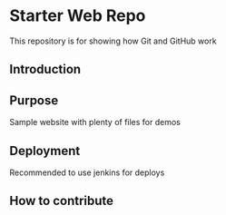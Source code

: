 # Starter Web Repo

This repository is for showing how Git and GitHub work

## Introduction

## Purpose

Sample website with plenty of files for demos

## Deployment
Recommended to use jenkins for deploys

## How to contribute
